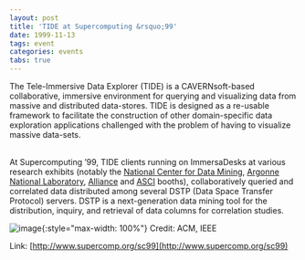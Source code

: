 ```yaml
---
layout: post
title: 'TIDE at Supercomputing &rsquo;99'
date: 1999-11-13
tags: event
categories: events
tabs: true
---
```


The Tele-Immersive Data Explorer (TIDE) is a CAVERNsoft-based collaborative, immersive environment for querying and visualizing data from massive and distributed data-stores. TIDE is designed as a re-usable framework to facilitate the construction of other domain-specific data exploration applications challenged with the problem of having to visualize massive data-sets.<br><br>

At Supercomputing &rsquo;99, TIDE clients running on ImmersaDesks at various research exhibits (notably the <a href="http://www.ncdm.uic.edu/">National Center for Data Mining</a>, <a href="http://www-fp.mcs.anl.gov/division/welcome/default.asp">Argonne National Laboratory</a>, <a href="http://access.ncsa.uiuc.edu/index.alliance.html">Alliance</a> and <a href="http://www.llnl.gov">ASCI</a> booths), collaboratively queried and correlated data distributed among several DSTP (Data Space Transfer Protocol) servers. DSTP is a next-generation data mining tool for the distribution, inquiry, and retrieval of data columns for correlation studies.

![image](https://www.evl.uic.edu/output/originals/sc99logo.gif-srcw.jpg){:style="max-width: 100%"}
Credit: ACM, IEEE


Link: [http://www.supercomp.org/sc99](http://www.supercomp.org/sc99)
